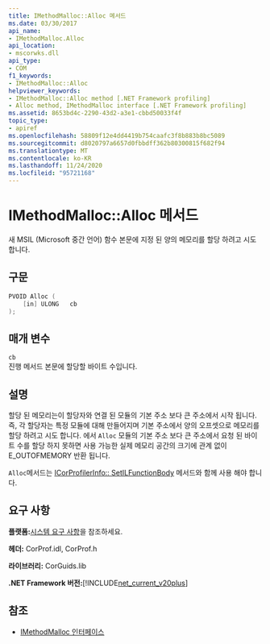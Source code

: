 ```yaml
---
title: IMethodMalloc::Alloc 메서드
ms.date: 03/30/2017
api_name:
- IMethodMalloc.Alloc
api_location:
- mscorwks.dll
api_type:
- COM
f1_keywords:
- IMethodMalloc::Alloc
helpviewer_keywords:
- IMethodMalloc::Alloc method [.NET Framework profiling]
- Alloc method, IMethodMalloc interface [.NET Framework profiling]
ms.assetid: 8653bd4c-2290-43d2-a3e1-cbbd50033f4f
topic_type:
- apiref
ms.openlocfilehash: 58809f12e4dd4419b754caafc3f8b883b8bc5089
ms.sourcegitcommit: d8020797a6657d0fbbdff362b80300815f682f94
ms.translationtype: MT
ms.contentlocale: ko-KR
ms.lasthandoff: 11/24/2020
ms.locfileid: "95721168"
---
```

# <a name="imethodmallocalloc-method"></a>IMethodMalloc::Alloc 메서드

새 MSIL (Microsoft 중간 언어) 함수 본문에 지정 된 양의 메모리를 할당 하려고 시도 합니다.

## <a name="syntax"></a>구문

```cpp
PVOID Alloc (
    [in] ULONG   cb
);
```

## <a name="parameters"></a>매개 변수

`cb`\
진행 메서드 본문에 할당할 바이트 수입니다.

## <a name="remarks"></a>설명

 할당 된 메모리는이 할당자와 연결 된 모듈의 기본 주소 보다 큰 주소에서 시작 됩니다. 즉, 각 할당자는 특정 모듈에 대해 만들어지며 기본 주소에서 양의 오프셋으로 메모리를 할당 하려고 시도 합니다. 에서 `Alloc` 모듈의 기본 주소 보다 큰 주소에서 요청 된 바이트 수를 할당 하지 못하면 사용 가능한 실제 메모리 공간의 크기에 관계 없이 E_OUTOFMEMORY 반환 됩니다.

 `Alloc`메서드는 [ICorProfilerInfo:: SetILFunctionBody](icorprofilerinfo-setilfunctionbody-method.md) 메서드와 함께 사용 해야 합니다.

## <a name="requirements"></a>요구 사항

 **플랫폼:**[시스템 요구 사항](../../get-started/system-requirements.md)을 참조하세요.

 **헤더:** CorProf.idl, CorProf.h

 **라이브러리:** CorGuids.lib

 **.NET Framework 버전:**[!INCLUDE[net_current_v20plus](../../../../includes/net-current-v20plus-md.md)]

## <a name="see-also"></a>참조

- [IMethodMalloc 인터페이스](imethodmalloc-interface.md)
